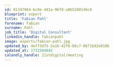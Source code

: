 ```yaml
---
id: 81347864-bc8e-4d1a-96f0-a0b5280146c8
blueprint: expert
title: 'Fabian Pahl'
forename: Fabian
surname: Pahl
job_title: 'Digital Consultant'
linkedin_handle: fabianpahl
image: experts/fabian-pahl.jpg
updated_by: 4eff3d75-2a16-42f6-b6c7-0671bd2e010b
updated_at: 1731504842
calendly_handle: 21stdigital/meeting
---
```

